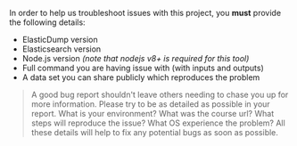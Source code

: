In order to help us troubleshoot issues with this project, you **must** provide the following details:

- ElasticDump version
- Elasticsearch version
- Node.js version *(note that nodejs v8+ is required for this tool)*
- Full command you are having issue with (with inputs and outputs)
- A data set you can share publicly which reproduces the problem

> A good bug report shouldn't leave others needing to chase you up for more information. Please try to be as detailed as possible in your report. What is your environment? What was the course url? What steps will reproduce the issue? What OS experience the problem? All these details will help to fix any potential bugs as soon as possible.


